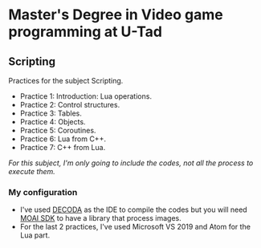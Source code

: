 # Master's Degree in Video game programming at U-Tad
## Scripting

Practices for the subject Scripting.

* Practice 1: Introduction: Lua operations.
* Practice 2: Control structures.
* Practice 3: Tables.
* Practice 4: Objects.
* Practice 5: Coroutines.
* Practice 6: Lua from C++.
* Practice 7: C++ from Lua.

*For this subject, I'm only going to include the codes, not all the process to execute them.*

### My configuration
* I've used [DECODA](https://unknownworlds.com/decoda/) as the IDE to compile the codes but you will need [MOAI SDK](https://drive.google.com/file/d/1yTzb58-4ohLcq7kkeUHVy7taopb8woCf/view?usp=sharing) to have a library that process images.
* For the last 2 practices, I've used Microsoft VS 2019 and Atom for the Lua part.
